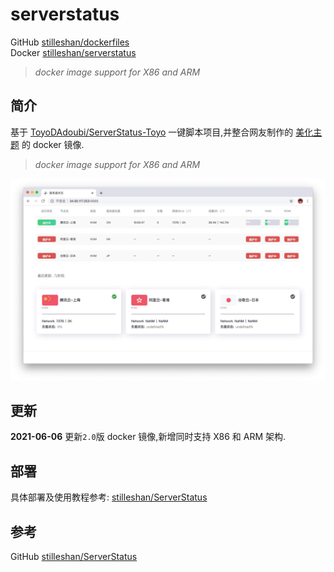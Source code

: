 # serverstatus

GitHub [stilleshan/dockerfiles](https://github.com/stilleshan/dockerfiles)  
Docker [stilleshan/serverstatus](https://hub.docker.com/r/stilleshan/serverstatus)
> *docker image support for X86 and ARM*

## 简介
基于 [ToyoDAdoubi/ServerStatus-Toyo](https://github.com/ToyoDAdoubi/ServerStatus-Toyo) 一键脚本项目,并整合网友制作的 [美化主题](https://www.hostloc.com/thread-494384-1-1.html) 的 docker 镜像.
> *docker image support for X86 and ARM*

![screenshot](./screenshot.jpg)

## 更新
**2021-06-06** 更新`2.0`版 docker 镜像,新增同时支持 X86 和 ARM 架构.

## 部署
具体部署及使用教程参考: [stilleshan/ServerStatus](https://github.com/stilleshan/ServerStatus)

## 参考
GitHub [stilleshan/ServerStatus](https://github.com/stilleshan/ServerStatus)

